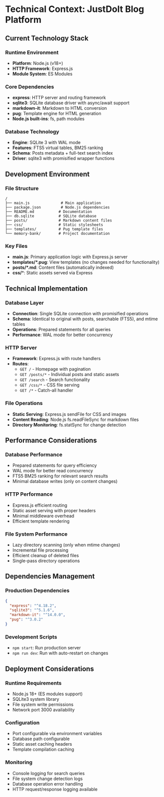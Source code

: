 # Technical Context: JustDoIt Blog Platform

## Current Technology Stack

### Runtime Environment
- **Platform**: Node.js (v18+)
- **HTTP Framework**: Express.js
- **Module System**: ES Modules

### Core Dependencies
- **express**: HTTP server and routing framework
- **sqlite3**: SQLite database driver with async/await support
- **markdown-it**: Markdown to HTML conversion
- **pug**: Template engine for HTML generation
- **Node.js built-ins**: fs, path modules

### Database Technology
- **Engine**: SQLite 3 with WAL mode
- **Features**: FTS5 virtual tables, BM25 ranking
- **Schema**: Posts metadata + full-text search index
- **Driver**: sqlite3 with promisified wrapper functions

## Development Environment

### File Structure
```
/
├── main.js              # Main application
├── package.json         # Node.js dependencies
├── README.md           # Documentation
├── db.sqlite           # SQLite database
├── posts/              # Markdown content files
├── css/                # Static stylesheets
├── templates/          # Pug template files
└── memory-bank/        # Project documentation
```

### Key Files
- **main.js**: Primary application logic with Express.js server
- **templates/*.pug**: View templates (no changes needed for functionality)
- **posts/*.md**: Content files (automatically indexed)
- **css/***: Static assets served via Express

## Technical Implementation

### Database Layer
- **Connection**: Single SQLite connection with promisified operations
- **Schema**: Identical to original with posts, searchable (FTS5), and mtime tables
- **Operations**: Prepared statements for all queries
- **Performance**: WAL mode for better concurrency

### HTTP Server
- **Framework**: Express.js with route handlers
- **Routes**: 
  - `GET /` - Homepage with pagination
  - `GET /posts/*` - Individual posts and static assets
  - `GET /search` - Search functionality
  - `GET /css/*` - CSS file serving
  - `GET /*` - Catch-all handler

### File Operations
- **Static Serving**: Express.js sendFile for CSS and images
- **Content Reading**: Node.js fs.readFileSync for markdown files
- **Directory Monitoring**: fs.statSync for change detection

## Performance Considerations

### Database Performance
- Prepared statements for query efficiency
- WAL mode for better read concurrency
- FTS5 BM25 ranking for relevant search results
- Minimal database writes (only on content changes)

### HTTP Performance
- Express.js efficient routing
- Static asset serving with proper headers
- Minimal middleware overhead
- Efficient template rendering

### File System Performance
- Lazy directory scanning (only when mtime changes)
- Incremental file processing
- Efficient cleanup of deleted files
- Single-pass directory operations

## Dependencies Management

### Production Dependencies
```json
{
  "express": "^4.18.2",
  "sqlite3": "^5.1.6", 
  "markdown-it": "^14.0.0",
  "pug": "^3.0.2"
}
```

### Development Scripts
- `npm start`: Run production server
- `npm run dev`: Run with auto-restart on changes

## Deployment Considerations

### Runtime Requirements
- Node.js 18+ (ES modules support)
- SQLite3 system library
- File system write permissions
- Network port 3000 availability

### Configuration
- Port configurable via environment variables
- Database path configurable
- Static asset caching headers
- Template compilation caching

### Monitoring
- Console logging for search queries
- File system change detection logs
- Database operation error handling
- HTTP request/response logging available
